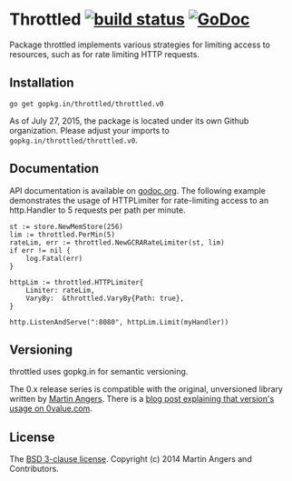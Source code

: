 # Throttled [![build status](https://secure.travis-ci.org/throttled/throttled.png)](https://travis-ci.org/throttled/throttled) [![GoDoc](https://godoc.org/gopkg.in/throttled/throttled.v0?status.png)](https://godoc.org/gopkg.in/throttled/throttled.v0)

Package throttled implements various strategies for limiting access to resources,
such as for rate limiting HTTP requests.

## Installation

`go get gopkg.in/throttled/throttled.v0`

As of July 27, 2015, the package is located under its own Github organization.
Please adjust your imports to `gopkg.in/throttled/throttled.v0`.

## Documentation

API documentation is available on [godoc.org][doc]. The following example
demonstrates the usage of HTTPLimiter for rate-limiting
access to an http.Handler to 5 requests per path per minute.

	st := store.NewMemStore(256)
	lim := throttled.PerMin(5)
	rateLim, err := throttled.NewGCRARateLimiter(st, lim)
	if err != nil {
		log.Fatal(err)
	}

	httpLim := throttled.HTTPLimiter{
		Limiter: rateLim,
		VaryBy:  &throttled.VaryBy{Path: true},
	}

	http.ListenAndServe(":8080", httpLim.Limit(myHandler))

## Versioning

throttled uses gopkg.in for semantic versioning. 

The 0.x release series is compatible with the original, unversioned library written
by [Martin Angers][puerkitobio]. There is a [blog post explaining that version's usage on 0value.com][blog].

## License

The [BSD 3-clause license][bsd]. Copyright (c) 2014 Martin Angers and Contributors.

[blog]: http://0value.com/throttled--guardian-of-the-web-server
[bsd]: https://opensource.org/licenses/BSD-3-Clause
[doc]: https://godoc.org/gopkg.in/throttled/throttled.v0
[examples]: https://github.com/throttled/throttled/tree/master/examples
[puerkitobio]: https://github.com/puerkitobio/
